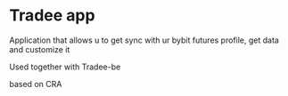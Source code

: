 # Tradee app 

Application that allows u to get sync with ur bybit futures profile, get data and customize it

Used together with Tradee-be

based on CRA
